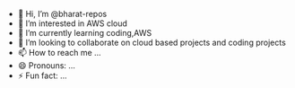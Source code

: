 - 👋 Hi, I’m @bharat-repos
- 👀 I’m interested in AWS cloud
- 🌱 I’m currently learning coding,AWS 
- 💞️ I’m looking to collaborate on cloud based projects and coding projects
- 📫 How to reach me ...
- 😄 Pronouns: ...
- ⚡ Fun fact: ...

<!---
bharat-repos/bharat-repos is a ✨ special ✨ repository because its `README.md` (this file) appears on your GitHub profile.
You can click the Preview link to take a look at your changes.
--->

